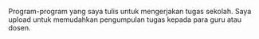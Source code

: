 Program-program yang saya tulis untuk mengerjakan tugas sekolah. Saya upload untuk memudahkan pengumpulan tugas kepada para guru atau dosen.
